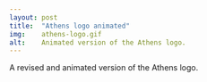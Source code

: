 ```yaml
---
layout: post
title:  "Athens logo animated"
img:    athens-logo.gif
alt:	Animated version of the Athens logo. 
---
```

A revised and animated version of the Athens logo. 